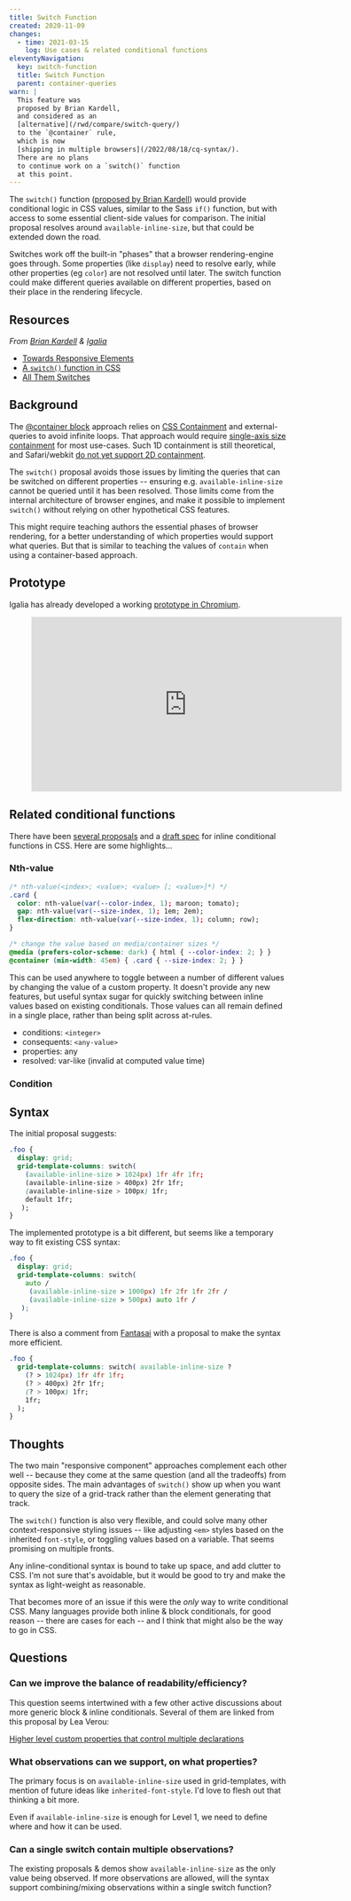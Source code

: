 ```yaml
---
title: Switch Function
created: 2020-11-09
changes:
  - time: 2021-03-15
    log: Use cases & related conditional functions
eleventyNavigation:
  key: switch-function
  title: Switch Function
  parent: container-queries
warn: |
  This feature was
  proposed by Brian Kardell,
  and considered as an
  [alternative](/rwd/compare/switch-query/)
  to the `@container` rule,
  which is now
  [shipping in multiple browsers](/2022/08/18/cq-syntax/).
  There are no plans
  to continue work on a `switch()` function
  at this point.
---
```


The `switch()` function
([proposed by Brian Kardell](#resources))
would provide conditional logic in CSS values,
similar to the Sass `if()` function,
but with access to some essential client-side values for comparison.
The initial proposal resolves around `available-inline-size`,
but that could be extended down the road.

Switches work off the built-in "phases"
that a browser rendering-engine goes through.
Some properties (like `display`) need to resolve early,
while other properties (eg `color`)
are not resolved until later.
The switch function could make different queries available
on different properties,
based on their place in the rendering lifecycle.

## Resources

_From [Brian Kardell](https://bkardell.com/) & [Igalia](https://www.igalia.com/)_

- [Towards Responsive Elements](https://bkardell.com/blog/TowardResponsive.html)
- [A `switch()` function in CSS](https://gist.github.com/bkardell/e5d702b15c7bcf2de2d60b80b916e53c)
- [All Them Switches](https://bkardell.com/blog/AllThemSwitches.html)

## Background

The [@container block](../query/) approach
relies on [CSS Containment](https://drafts.csswg.org/css-contain/)
and external-queries
to avoid infinite loops.
That approach would require
[single-axis size containment](https://github.com/w3c/csswg-drafts/issues/1031)
for most use-cases.
Such 1D containment is still theoretical,
and Safari/webkit
[do not yet support 2D containment](https://developer.mozilla.org/en-US/docs/Web/CSS/contain#browser_compatibility).

The `switch()` proposal avoids those issues by limiting
the queries that can be switched on different properties --
ensuring e.g. `available-inline-size` cannot be queried
until it has been resolved.
Those limits come from the internal architecture of browser engines,
and make it possible to implement `switch()`
without relying on other hypothetical CSS features.

This might require teaching authors
the essential phases of browser rendering,
for a better understanding of which
properties would support what queries.
But that is similar to teaching the values of `contain`
when using a container-based approach.

## Prototype

Igalia has already developed a working
[prototype in Chromium](https://www.youtube.com/embed/8QFST9MvjyA).

<figure data-ratio>
<iframe width="560" height="315" src="https://www.youtube.com/embed/8QFST9MvjyA" frameborder="0" allow="accelerometer; autoplay; clipboard-write; encrypted-media; gyroscope; picture-in-picture" allowfullscreen></iframe>
</figure>

## Related conditional functions

There have been
[several proposals](https://github.com/w3c/csswg-drafts/issues/5009#issuecomment-626072319)
and a [draft spec](https://drafts.csswg.org/css-conditional-values-1/#if)
for inline conditional functions
in CSS.
Here are some highlights…

### Nth-value

```css
/* nth-value(<index>; <value>; <value> [; <value>]*) */
.card {
  color: nth-value(var(--color-index, 1); maroon; tomato);
  gap: nth-value(var(--size-index, 1); 1em; 2em);
  flex-direction: nth-value(var(--size-index, 1); column; row);
}

/* change the value based on media/container sizes */
@media (prefers-color-scheme: dark) { html { --color-index: 2; } }
@container (min-width: 45em) { .card { --size-index: 2; } }
```

This can be used anywhere
to toggle between a number of different values
by changing the value of a custom property.
It doesn't provide any new features,
but useful syntax sugar
for quickly switching between inline values
based on existing conditionals.
Those values can all remain defined in a single place,
rather than being split across at-rules.

- conditions: `<integer>`
- consequents: `<any-value>`
- properties: any
- resolved: var-like (invalid at computed value time)

### Condition

## Syntax

The initial proposal suggests:

```css
.foo {
  display: grid;
  grid-template-columns: switch(
    (available-inline-size > 1024px) 1fr 4fr 1fr;
    (available-inline-size > 400px) 2fr 1fr;
    (available-inline-size > 100px) 1fr;
    default 1fr;
   );
}
```

The implemented prototype is a bit different,
but seems like a temporary way to fit existing CSS syntax:

```css
.foo {
  display: grid;
  grid-template-columns: switch(
    auto /
     (available-inline-size > 1000px) 1fr 2fr 1fr 2fr /
     (available-inline-size > 500px) auto 1fr /
   );
}
```

There is also a comment from
[Fantasai](https://gist.github.com/bkardell/e5d702b15c7bcf2de2d60b80b916e53c#gistcomment-3295085)
with a proposal to make the syntax more efficient.

```css
.foo {
  grid-template-columns: switch( available-inline-size ?
    (? > 1024px) 1fr 4fr 1fr;
    (? > 400px) 2fr 1fr;
    (? > 100px) 1fr;
    1fr;
  );
}
```

## Thoughts

The two main "responsive component" approaches
complement each other well --
because they come at the same question (and all the tradeoffs)
from opposite sides.
The main advantages of `switch()` show up
when you want to query the size of a grid-track
rather than the element generating that track.

The `switch()` function is also very flexible,
and could solve many other context-responsive styling issues --
like adjusting `<em>` styles based on the inherited `font-style`,
or toggling values based on a variable.
That seems promising on multiple fronts.

Any inline-conditional syntax is bound to take up space,
and add clutter to CSS.
I'm not sure that's avoidable,
but it would be good to try and make the syntax
as light-weight as reasonable.

That becomes more of an issue if this were the _only_ way
to write conditional CSS.
Many languages provide both inline & block conditionals,
for good reason --
there are cases for each --
and I think that might also be the way to go in CSS.

## Questions

### Can we improve the balance of readability/efficiency?

This question seems intertwined
with a few other active discussions
about more generic block & inline conditionals.
Several of them are linked from
this proposal by Lea Verou:

[Higher level custom properties that control multiple declarations][5624]

[5624]: https://github.com/w3c/csswg-drafts/issues/5624

### What observations can we support, on what properties?

The primary focus is on `available-inline-size`
used in grid-templates,
with mention of future ideas like `inherited-font-style`.
I'd love to flesh out that thinking a bit more.

Even if `available-inline-size` is enough for Level 1,
we need to define where and how it can be used.

### Can a single switch contain multiple observations?

The existing proposals & demos show
`available-inline-size` as the only value being observed.
If more observations are allowed,
will the syntax support combining/mixing observations
within a single switch function?
